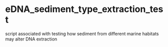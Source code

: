 # eDNA_sediment_type_extraction_test
script associated with testing how sediment from different marine habitats may alter DNA extraction
